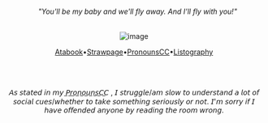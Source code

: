 


<div align="center"> 
 
######    ⠀  "You'll be my baby and we'll fly away. And I'll fly with you!"
<div/>


![image](https://64.media.tumblr.com/2246244b94d78bf7457f026a8540c399/30eceecc888caafe-20/s100x200/e74399f9c8786393ad0d999ce14f851e5867fcf2.gifv)



[Atabook](https://forcas.atabook.org/)•[Strawpage](https://s-01-ver-bullet.straw.page/)•[PronounsCC](https://pronouns.cc/@Forcas)•[Listography](https://listography.com/5283121506?m=0580652416)  

⠀⠀⠀⠀⠀⠀⠀⠀⠀⠀⠀⠀⠀⠀⠀⠀⠀⠀⠀⠀⠀⠀⠀⠀⠀⠀⠀⠀⠀⠀⠀⠀⠀⠀⠀⠀⠀⠀⠀⠀⠀
⠀⠀⠀⠀
⠀⠀⠀⠀⠀⠀⠀⠀⠀⠀⠀⠀⠀⠀⠀⠀⠀⠀⠀⠀⠀⠀⠀⠀⠀⠀⠀⠀⠀⠀⠀⠀⠀⠀⠀⠀⠀⠀⠀⠀⠀⠀⠀⠀
<div align="center"> 
𝘈𝘴 𝘴𝘵𝘢𝘵𝘦𝘥 𝘪𝘯 𝘮𝘺 ​̲𝘗​̲𝘳​̲𝘰​̲𝘯​̲𝘰​̲𝘶​̲𝘯​̲𝘴​̲𝘊​̲𝘊 , 𝘐 𝘴𝘵𝘳𝘶𝘨𝘨𝘭𝘦/𝘢𝘮 𝘴𝘭𝘰𝘸 𝘵𝘰 𝘶𝘯𝘥𝘦𝘳𝘴𝘵𝘢𝘯𝘥 𝘢 𝘭𝘰𝘵 𝘰𝘧 𝘴𝘰𝘤𝘪𝘢𝘭 𝘤𝘶𝘦𝘴/𝘸𝘩𝘦𝘵𝘩𝘦𝘳 𝘵𝘰 𝘵𝘢𝘬𝘦 𝘴𝘰𝘮𝘦𝘵𝘩𝘪𝘯𝘨 𝘴𝘦𝘳𝘪𝘰𝘶𝘴𝘭𝘺 𝘰𝘳 𝘯𝘰𝘵. 𝘐'𝘮 𝘴𝘰𝘳𝘳𝘺 𝘪𝘧 𝘐 𝘩𝘢𝘷𝘦 𝘰𝘧𝘧𝘦𝘯𝘥𝘦𝘥 𝘢𝘯𝘺𝘰𝘯𝘦 𝘣𝘺 𝘳𝘦𝘢𝘥𝘪𝘯𝘨 𝘵𝘩𝘦 𝘳𝘰𝘰𝘮 𝘸𝘳𝘰𝘯𝘨.
<div/>
⠀⠀⠀⠀⠀⠀⠀⠀⠀⠀⠀⠀⠀⠀⠀⠀⠀⠀⠀⠀⠀⠀⠀⠀⠀⠀⠀⠀⠀⠀⠀⠀⠀⠀⠀⠀⠀⠀⠀⠀⠀
⠀⠀⠀⠀⠀⠀⠀⠀⠀⠀⠀⠀⠀⠀⠀⠀⠀⠀⠀⠀⠀⠀⠀⠀⠀⠀
 ⠀⠀⠀⠀⠀⠀⠀⠀⠀⠀⠀⠀⠀⠀⠀⠀⠀⠀⠀⠀
 ⠀⠀⠀⠀⠀⠀⠀⠀⠀⠀⠀⠀⠀⠀⠀⠀⠀⠀⠀⠀
 ⠀⠀⠀⠀⠀⠀⠀⠀⠀⠀⠀⠀⠀⠀⠀⠀⠀⠀⠀⠀⠀⠀⠀⠀⠀⠀⠀⠀⠀⠀⠀⠀⠀⠀⠀⠀⠀⠀⠀⠀⠀⠀⠀⠀⠀⠀⠀⠀⠀⠀⠀⠀⠀⠀⠀⠀⠀⠀⠀⠀⠀⠀⠀⠀⠀






